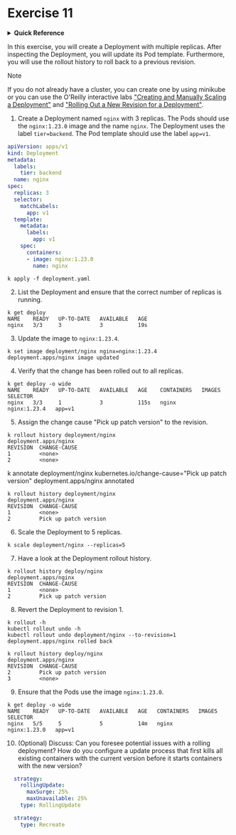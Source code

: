 # Exercise 11

<details>
<summary><b>Quick Reference</b></summary>
<p>

* Namespace: `default`<br>
* Documentation: [Deployments](https://kubernetes.io/docs/concepts/workloads/controllers/deployment/), [ReplicaSets](https://kubernetes.io/docs/concepts/workloads/controllers/replicaset/), [Pods](https://kubernetes.io/docs/concepts/workloads/pods/)

</p>
</details>

In this exercise, you will create a Deployment with multiple replicas. After inspecting the Deployment, you will update its Pod template. Furthermore, you will use the rollout history to roll back to a previous revision.

> [!NOTE]
> If you do not already have a cluster, you can create one by using minikube or you can use the O'Reilly interactive labs ["Creating and Manually Scaling a Deployment"](https://learning.oreilly.com/scenarios/creating-and-manually/9781098164010/) and ["Rolling Out a New Revision for a Deployment"](https://learning.oreilly.com/scenarios/rolling-out-a/9781098164027/).

1. Create a Deployment named `nginx` with 3 replicas. The Pods should use the `nginx:1.23.0` image and the name `nginx`. The Deployment uses the label `tier=backend`. The Pod template should use the label `app=v1`.

```yaml
apiVersion: apps/v1
kind: Deployment
metadata:
  labels:
    tier: backend
  name: nginx
spec:
  replicas: 3
  selector:
    matchLabels:
      app: v1
  template:
    metadata:
      labels:
        app: v1
    spec:
      containers:
      - image: nginx:1.23.0
        name: nginx
```
```shell
k apply -f deployment.yaml
```

2. List the Deployment and ensure that the correct number of replicas is running.

```shell
k get deploy
NAME    READY   UP-TO-DATE   AVAILABLE   AGE
nginx   3/3     3            3           19s
```

3. Update the image to `nginx:1.23.4`.

```shell
k set image deployment/nginx nginx=nginx:1.23.4
deployment.apps/nginx image updated
```

4. Verify that the change has been rolled out to all replicas.

```shell
k get deploy -o wide
NAME    READY   UP-TO-DATE   AVAILABLE   AGE    CONTAINERS   IMAGES         SELECTOR
nginx   3/3     1            3           115s   nginx        nginx:1.23.4   app=v1
```

5. Assign the change cause "Pick up patch version" to the revision.

```shell
k rollout history deployment/nginx
deployment.apps/nginx 
REVISION  CHANGE-CAUSE
1         <none>
2         <none>
```

k annotate deployment/nginx kubernetes.io/change-cause="Pick up patch version"
deployment.apps/nginx annotated

```shell
k rollout history deployment/nginx                                            
deployment.apps/nginx 
REVISION  CHANGE-CAUSE
1         <none>
2         Pick up patch version
```

6. Scale the Deployment to 5 replicas.

```shell
k scale deployment/nginx --replicas=5
```

7. Have a look at the Deployment rollout history.

```shell
k rollout history deploy/nginx   
deployment.apps/nginx 
REVISION  CHANGE-CAUSE
1         <none>
2         Pick up patch version
```

8. Revert the Deployment to revision 1.

```shell
k rollout -h
kubectl rollout undo -h 
kubectl rollout undo deployment/nginx --to-revision=1
deployment.apps/nginx rolled back

k rollout history deploy/nginx             
deployment.apps/nginx 
REVISION  CHANGE-CAUSE
2         Pick up patch version
3         <none>
```

9. Ensure that the Pods use the image `nginx:1.23.0`.

```shell
k get deploy -o wide
NAME    READY   UP-TO-DATE   AVAILABLE   AGE   CONTAINERS   IMAGES         SELECTOR
nginx   5/5     5            5           14m   nginx        nginx:1.23.0   app=v1
```

10. (Optional) Discuss: Can you foresee potential issues with a rolling deployment? How do you configure a update process that first kills all existing containers with the current version before it starts containers with the new version?

```yaml
  strategy:
    rollingUpdate:
      maxSurge: 25%
      maxUnavailable: 25%
    type: RollingUpdate
```

```yaml
  strategy:
    type: Recreate
```
